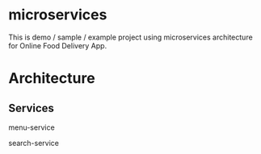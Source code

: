 # microservices

This is demo / sample / example project using microservices architecture for Online Food Delivery App.

# Architecture

## Services

menu-service

search-service

